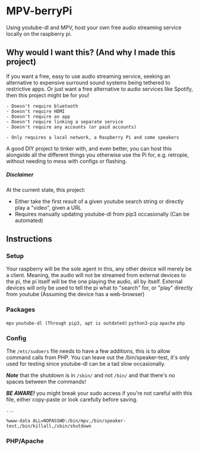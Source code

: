 # MPV-berryPi
Using youtube-dl and MPV, host your own free audio streaming service locally on the raspberry pi.

## Why would I want this? (And why I made this project)
If you want a free, easy to use audio streaming service, seeking an alternative to expensive surround sound systems being tethered to restrictive apps. Or just want a free alternative to audio services like Spotify, then this project might be for you!

```
- Doesn't require bluetooth
- Doesn't require HDMI
- Doesn't require an app
- Doesn't require linking a separate service
- Doesn't require any accounts (or paid accounts)
```
```
- Only requires a local network, a Raspberry Pi and some speakers
```

A good DIY project to tinker with, and even better, you can host this alongside all the different things you otherwise use the Pi for, e.g. retropie, without needing to mess with configs or flashing.

##### Disclaimer
At the current state, this project:
* Either take the first result of a given youtube search string or directly play a "video", given a URL
* Requires manually updating youtube-dl from pip3 occasionally (Can be automated)

## Instructions

### Setup
Your raspberry will be the sole agent in this, any other device will merely be a client. Meaning, the audio will not be streamed from external devices to the pi, the pi itself will be the one playing the audio, all by itself. External devices will only be used to tell the pi what to "search" for, or "play" directly from youtube (Assuming the device has a web-browser)

### Packages
```mpv```
```youtube-dl (Through pip3, apt is outdated)```
```python3-pip```
```apache```
```php```

### Config
The `/etc/sudoers` file needs to have a few additions, this is to allow command calls from PHP. You can leave out the /bin/speaker-test, it's only used for testing since youtube-dl can be a tad slow occasionally. 

***Note*** that the shutdown is in ```/sbin/``` and not ```/bin/``` and that there's no spaces between the commands!

***BE AWARE!*** you might break your sudo access if you're not careful with this file, either copy-paste or look carefully before saving.

```
...

%www-data ALL=NOPASSWD:/bin/mpv,/bin/speaker-test,/bin/killall,/sbin/shutdown
```

### PHP/Apache
